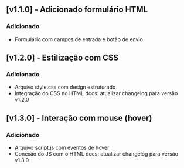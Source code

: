 ## [v1.1.0] - Adicionado formulário HTML

### Adicionado
- Formulário com campos de entrada e botão de envio
## [v1.2.0] - Estilização com CSS

### Adicionado
- Arquivo style.css com design estruturado
- Integração do CSS no HTML
docs: atualizar changelog para versão v1.2.0

## [v1.3.0] - Interação com mouse (hover)

### Adicionado
- Arquivo script.js com eventos de hover
- Conexão do JS com o HTML
docs: atualizar changelog para versão v1.3.0
